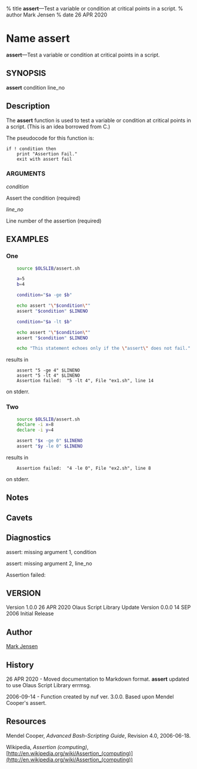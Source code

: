 % title **assert**&mdash;Test a variable or condition at critical points in a script.
% author Mark Jensen
% date 26 APR 2020

# Name assert

**assert**&mdash;Test a variable or condition at critical points in a script.

## SYNOPSIS

**assert** condition line_no

## Description

The **assert** function is used to test a variable or condition at critical points in a script. (This is an idea borrowed from C.)

The pseudocode for this function is:

```pseudocode
if ! condition then
    print "Assertion Fail."
    exit with assert fail
```

### ARGUMENTS

*condition*

Assert the condition (required)

*line_no*

Line number of the assertion (required)


## EXAMPLES

### One

```bash
    source $OLSLIB/assert.sh

    a=5
    b=4

    condition="$a -ge $b"

    echo assert "\"$condition\""
    assert "$condition" $LINENO

    condition="$a -lt $b"

    echo assert "\"$condition\""
    assert "$condition" $LINENO

    echo "This statement echoes only if the \"assert\" does not fail."
```

results in

```console
    assert "5 -ge 4" $LINENO
    assert "5 -lt 4" $LINENO
    Assertion failed:  "5 -lt 4", File "ex1.sh", line 14
```

on stderr.

### Two

```bash
    source $OLSLIB/assert.sh
    declare -i x=8
    declare -i y=4

    assert "$x -ge 0" $LINENO
    assert "$y -le 0" $LINENO
```

results in

```console
    Assertion failed:  "4 -le 0", File "ex2.sh", line 8
```

on stderr.

## Notes

## Cavets

## Diagnostics

assert: missing argument 1, condition

assert: missing argument 2, line_no

Assertion failed:

## VERSION

Version 1.0.0 26 APR 2020 Olaus Script Library Update
Version 0.0.0 14 SEP 2006 Initial Release

## Author

[Mark Jensen](mailto:mark@jensen.net)

## History

26 APR 2020 - Moved documentation to Markdown format.
**assert** updated to use Olaus Script Library errmsg.

2006-09-14 - Function created by nuf ver. 3.0.0. Based upon Mendel Cooper's assert.

## Resources

Mendel Cooper, *Advanced Bash-Scripting Guide*, Revision 4.0, 2006-06-18.

Wikipedia, *Assertion (computing)*,
[http://en.wikipedia.org/wiki/Assertion_(computing)](http://en.wikipedia.org/wiki/Assertion_(computing))
